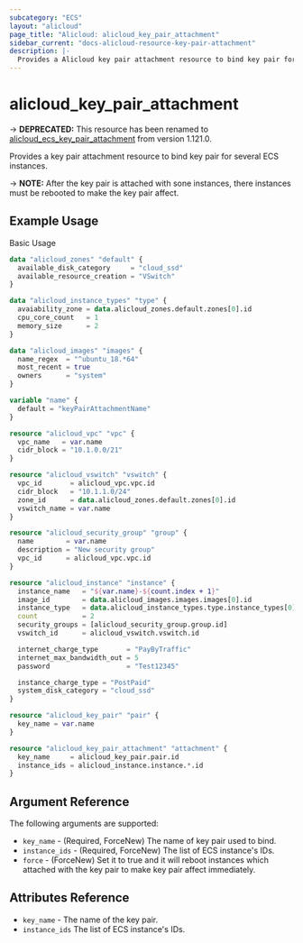 ```yaml
---
subcategory: "ECS"
layout: "alicloud"
page_title: "Alicloud: alicloud_key_pair_attachment"
sidebar_current: "docs-alicloud-resource-key-pair-attachment"
description: |-
  Provides a Alicloud key pair attachment resource to bind key pair for several ECS instances.
---
```


# alicloud\_key\_pair\_attachment

-> **DEPRECATED:** This resource has been renamed to [alicloud_ecs_key_pair_attachment](https://www.terraform.io/docs/providers/alicloud/r/ecs_key_pair_attachment) from version 1.121.0.

Provides a key pair attachment resource to bind key pair for several ECS instances.

-> **NOTE:** After the key pair is attached with sone instances, there instances must be rebooted to make the key pair affect.

## Example Usage

Basic Usage

```terraform
data "alicloud_zones" "default" {
  available_disk_category     = "cloud_ssd"
  available_resource_creation = "VSwitch"
}

data "alicloud_instance_types" "type" {
  avaiability_zone = data.alicloud_zones.default.zones[0].id
  cpu_core_count   = 1
  memory_size      = 2
}

data "alicloud_images" "images" {
  name_regex  = "^ubuntu_18.*64"
  most_recent = true
  owners      = "system"
}

variable "name" {
  default = "keyPairAttachmentName"
}

resource "alicloud_vpc" "vpc" {
  vpc_name   = var.name
  cidr_block = "10.1.0.0/21"
}

resource "alicloud_vswitch" "vswitch" {
  vpc_id       = alicloud_vpc.vpc.id
  cidr_block   = "10.1.1.0/24"
  zone_id      = data.alicloud_zones.default.zones[0].id
  vswitch_name = var.name
}

resource "alicloud_security_group" "group" {
  name        = var.name
  description = "New security group"
  vpc_id      = alicloud_vpc.vpc.id
}

resource "alicloud_instance" "instance" {
  instance_name   = "${var.name}-${count.index + 1}"
  image_id        = data.alicloud_images.images.images[0].id
  instance_type   = data.alicloud_instance_types.type.instance_types[0].id
  count           = 2
  security_groups = [alicloud_security_group.group.id]
  vswitch_id      = alicloud_vswitch.vswitch.id

  internet_charge_type       = "PayByTraffic"
  internet_max_bandwidth_out = 5
  password                   = "Test12345"

  instance_charge_type = "PostPaid"
  system_disk_category = "cloud_ssd"
}

resource "alicloud_key_pair" "pair" {
  key_name = var.name
}

resource "alicloud_key_pair_attachment" "attachment" {
  key_name     = alicloud_key_pair.pair.id
  instance_ids = alicloud_instance.instance.*.id
}
```
## Argument Reference

The following arguments are supported:

* `key_name` - (Required, ForceNew) The name of key pair used to bind.
* `instance_ids` - (Required, ForceNew) The list of ECS instance's IDs.
* `force` - (ForceNew) Set it to true and it will reboot instances which attached with the key pair to make key pair affect immediately.

## Attributes Reference

* `key_name` - The name of the key pair.
* `instance_ids` The list of ECS instance's IDs.
